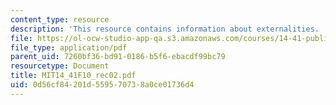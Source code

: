 ```yaml
---
content_type: resource
description: 'This resource contains information about externalities. '
file: https://ol-ocw-studio-app-qa.s3.amazonaws.com/courses/14-41-public-finance-and-public-policy-fall-2010/0d56cf84201d559570738a0ce01736d4_MIT14_41F10_rec02.pdf
file_type: application/pdf
parent_uid: 7260bf36-bd91-0186-b5f6-ebacdf99bc79
resourcetype: Document
title: MIT14_41F10_rec02.pdf
uid: 0d56cf84-201d-5595-7073-8a0ce01736d4
---
```

